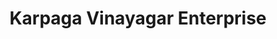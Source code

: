 ---
title: "Karpaga Vinayagar Enterprise"
url: /puducherry/karpaga-vinayagar-enterprise/
shop: Elektrisch
---